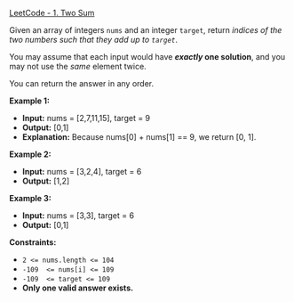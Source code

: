 
[LeetCode - 1. Two Sum](https://leetcode.com/problems/two-sum/)




Given an array of integers  `nums` and an integer  `target`, return  _indices of the two numbers such that they add up to  `target`_.

You may assume that each input would have  **_exactly_  one solution**, and you may not use the  _same_  element twice.

You can return the answer in any order.

**Example 1:**

 - **Input:** nums = [2,7,11,15], target = 9
 -    **Output:** [0,1]
 -    **Explanation:** Because nums[0] + nums[1] == 9, we return [0, 1].

**Example 2:**

 - **Input:** nums = [3,2,4], target = 6
 -    **Output:** [1,2]

**Example 3:**

 - **Input:** nums = [3,3], target = 6
 -    **Output:** [0,1]

**Constraints:**

-   `2 <= nums.length <= 104`
-   `-109  <= nums[i] <= 109`
-   `-109  <= target <= 109`
-   **Only one valid answer exists.**
